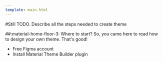 ```yaml
---
template: main.html
---
```

\#Still TODO. Describe all the steps needed to create theme

##:material-home-floor-3: Where to start?
So, you came here to read how to design your own theme. That's good!

- Free Figma account
- Install Material Theme Builder plugin


<!---

| Theme | primary | secondary | diff | tertiary | diffp | diffs | neutral | diff | variant | diff |
| ----- |----- |----- |----- |----- |----- |----- |----- |----- |-----|-----
| Cadmium Green | 160| 147 | -13 | 196 | 36 | 49 | 120 | 40 | 135 | 25 |
| Green | 120 | 100 | -20 | 183 | 63 | 83 | 74 | - 46 | 95 | -25 |
| Magenta | 344 | 348 | 4 | 30 | 46 | 42 | 353 | 9 | 352 | 8 |
| Red | 358 | 6 | 8 | 41 | 43 | 35 | 5 | 7 | 6 | 8 |
| Indigo | 221 | 225 | 4 | 304 | 83 | 79 ||||

r-y = 24 - 90 = 66
y-g = 90 - 153 =  63
g-b = 153 - 252 = 99
b-v = 252 - 310 = 58

Als bij elke tertiary een stap wordt gemaakt, dan is dit dus afhankelijk van de primary kleur om te zeggen zoveel % van het verschil...
bij rood zie ik bijv. een verschil van 50. Magenta 60.
rood gaat naar geel/oranje achtig. 50/66 = 0.75
magenta gaat naar oranje/bruin. 66 + 24 = 60/90 = 0.67. Begint wel in de richting te komen... Zal per stap zijn berekend wat het bereik is, en hoeveel procent je dus moet meenemen per stap om deze breuk te kunnen berekenen... Zou M3 75% van een kleurenstap doen?
van blauw naar violet is dan .75 * 58 = 43.5. Dan zou een blauwe kleur dus daar ergens op moeten uitkomen in lch verschil??

wow! klopt dus. zie hieronder. 
en voor secundary kleur. Verschil 8. dat is dus 8/58 = 0.137.

0.137 * 90 = 12.41
0.137 * 6.7 = 0.9179
verschil hieronder is van 6.7 naar 5.86 = 0.84. hmm. Toeval of ben ik gewoon ernaartoe aan het rekenen... Laatste denk ik.

blauw:
primary is #0062a1, hsl(203.48, 100%, 31.57%), 40.09, 40.72, 270.55
secondary is #526070, hsl(212, 15.46%, 38.04%), 40.13, 10.91, 262.82 (8)
tertiary is #695779, hsl(271.76, 16.35%, 40.78%), 39.91, 21.96, 311.33 (41)


https://ninedegreesbelow.com/photography/lch-vs-hsv-for-picking-colors.html

colorfulness = chroma / lightness. Denk dat google dat ook doet om dingen te bepalen...

https://luncheon.github.io/lch-color-wheel/

https://discuss.pixls.us/t/gimp-2-9-now-has-an-lch-hue-chroma-tool-plus-lch-color-sliders/4335/20
Ook hier zie je een color wheel lch om te begrijpen dat het heel anders in elkaar zit dan een rgb color wheel...


https://www.maplesoft.com/support/help/maple/view.aspx?path=ColorTools%2FLCHColorWheel

saturation=float
 	
A number between 0 and 5 for the LCH saturation of the colors in the wheel. (The default is 0.66.) In the LCH space, saturation is the ratio of the lightness and chroma coordinates.


cadmium green:
neutral is 5c5f5c, hsl(120,1%,36%), rgb(92,95,92)
variant is 58605a, hsl(135,4%,36%), rgb(88,96,90)

primary is 006c48, hsl(160,100%,21%), rgb(0,108,72), lab 39.6, -35, 12
secundary is 4d6357, hsl(147,12%,34%), rgb(77,99,87)
tertiary is 3d6473, hsl(196,30%,34%), rgb(61,100,115)

sec, 160, 147 = 13 graden
tert, 160, 196 = 36 graden
neutral, 160, 120 = 40 graden
variant, 160, 135 = 25 graden

http://colormine.org/delta-e-calculator
primary secondary 26.9249
primary tertiary 36.2491
secondary tertiary 16.0526


magenta:
neutral is 655c5d, hsl(353,4%,37%), rgb(101,92,93)
variant is 6a5b5d, hsl(352,7%,38%), rgb(106,91,93)

primary is 9b4058, hsl(344,41%,42%), rgb(155,64,88), lch 39, 39, 6.7
secundary is 75565c, hsl(348,15%,39%), rgb(117,86,92) lch 39, 13.5, 5.86 (1) C is 2.9x less
tertiary is 7a5732, hsl(30,41%,33%), rgb(122,87,50), lch 39, 27.6, 68.45 (60)

http://colormine.org/delta-e-calculator
primary secondary 25.9765
primary tertiary 35.852
secondary tertiary 24.5004

sec, 344, 348 = 4 graden
tert, 344, 30 = 46 graden
neutral, 344, 353 = 10 graden
variant, 344, 352 = 8 graden

red:
neutral is 655c5b, hsl(5,5%,37%), rgb(101,92,91)
variant is 6b5a58, hsl(6,9%,38%), rgb(107,90,88)

primary is be1013, hsl(358,84%,40%), rgb(190,16,19) lch 39, 76, 36
secundary is 775652, hsl(6,18%,39%), rgb(119,86,82) lch 39, 15, 30 (6) C is 5x less than primary
tertiary is 715c2e, hsl(41,42%,31%), rgb(113,92,46) lch 39, 29, 85 (50) 

sec, 358, 6 = 8 graden
tert, 358, 41 = 43 graden
neutral, 358, 5 = 7 graden
variant, 358, 6 = 8 graden

http://colormine.org/delta-e-calculator
primary secondary 62.0809
primary tertiary 61.6426
secondary tertiary 24.0175

http://colormine.org/delta-e-calculator/cie2000
primary secondary 15.9121
primary tertiary 35.6556

indigo:
primary is 355ab0, hsl(221,53%,44%), rgb(53,90,176), lch 39, 49, 286 hsv 222, 70, 69
secundary is 585e71, hsl(225,12%,39%), rgb(88,94,113), lch 39, 11, 280 (6) Hmm. C is 4.5x less than primary. See also 63/14 !! hsv 226, 22, 44
tertiary is 735571, hsl(304,15%,39%), rgb(115,85,113), lch 39, 20, 328 (42) hsv 304, 26, 45

sec, 221, 225 = 4 graden
tert, 221, 304 = 83 graden

http://colormine.org/delta-e-calculator
primary secondary 37.74
primary tertiary 35.8193
secondary tertiary 15.6024

http://colormine.org/delta-e-calculator/cie2000
primary secondary 17.6249
primary tertiary ?????

Green:
primary 006f00, hsl(120,100%,21%), lab 38.8, -45, 43, lch 38.8, 63, 136, luv 39, -37, 47
secondary 54634d, hsl(100,12%,34%), lch 39.5, 14, 133, lch 39, 14, 133 (3), luv 39, -7, 14
tertiary 386669, hsl(183,30%,31%), lch 39.5, 16, 202, lch 39, 16, 202 (66), luv 39, -20, -6

5e5f5b hsl(74,2%,36%)
5a6056 hsl(95,5%,35%

http://colormine.org/delta-e-calculator
primary secondary 49.2585
primary tertiary 58.8041
secondary tertiary 17.0897

http://colormine.org/delta-e-calculator/cie2000
primary secondary 19.0495
primary tertiary ?????

red = 0
green = 120
blue = 240

http://colormine.org/color-converter
http://colormine.org/convert/lch-to-luv met GITHUB source!!!!!!!!

CIE-l*ab colors
80 = 120, 100, 45, lab 79.8, -79, 76
60 = 120, 100, 32 lab 58.3, -61, 59
20 = 120, 100, 11 lab 19.4, -29, 26

the CIE-Lch colors have the same L. But C/H is different.
The CIE-Luv colors have the same L, but u/v is different.

https://gist.github.com/Myndex/47c793f8a054041bd2b52caa7ad5271c#:~:text=Luv%20is%20superior%20to%20Lab,more%20uniform%20and%20intuitive%20effect.

Luv is superior to Lab for choosing colors !!

Which is Better?
Again, this is irrelevant, as Lab and Luv have different strengths and weaknesses, depending on the use or application.

Lab is considered better for reflective surface colors illuminated by a standard illuminant like D65 (D50 is used in the printing industry).

**Luv is considered better for emissive, self-illuminated colors. Oh, by the way, that means things like computer monitors and TV sets. Luv is also widely used for information visualization due to it's stable saturation performance.**

Both Lab and Luv use the identical L* (Lstar) for perceptual lightness. And L* is the one part of Lab and Luv that is somewhat perceptually uniform, so long as the surround is white or light grey.

Neither Lab or Luv are "truly" uniform in terms of hue and chroma, but Lab is markedly worse than Luv. Lab suffers from unstable hue that changes due to L* or C and moreover Lab has significant inaccuracies in the blue area. The distribution of Lab colors is also much more uneven than Luv, and the opponents are not at 180• to each other.

The uv of Luv makes up the more modern spectral locus which is a better choice than the 1931 diagram. Luv has more stable hue when L* or C is changed (before clipping) than Lab, though Luv can be more susceptible to clipping. The distribution of Luv colors is also much more even than Lab.

--->